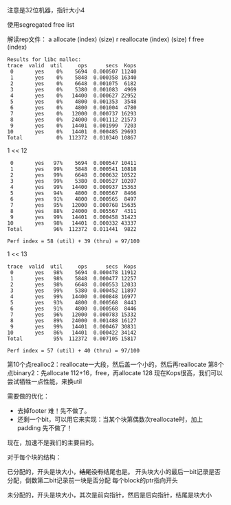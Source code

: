 注意是32位机器，指针大小4

使用segregated free list

解读rep文件：
a allocate (index) (size)
r reallocate (index) (size)
f free (index)

```
Results for libc malloc:
trace  valid  util     ops      secs  Kops
 0       yes    0%    5694  0.000507 11240
 1       yes    0%    5848  0.000358 16340
 2       yes    0%    6648  0.001075  6182
 3       yes    0%    5380  0.001083  4969
 4       yes    0%   14400  0.000627 22952
 5       yes    0%    4800  0.001353  3548
 6       yes    0%    4800  0.001004  4780
 7       yes    0%   12000  0.000737 16293
 8       yes    0%   24000  0.001112 21573
 9       yes    0%   14401  0.001999  7203
10       yes    0%   14401  0.000485 29693
Total           0%  112372  0.010340 10867
```

1 << 12
```
 0       yes   97%    5694  0.000547 10411
 1       yes   99%    5848  0.000541 10818
 2       yes   99%    6648  0.000632 10522
 3       yes   99%    5380  0.000527 10207
 4       yes   99%   14400  0.000937 15363
 5       yes   94%    4800  0.000567  8466
 6       yes   91%    4800  0.000565  8497
 7       yes   95%   12000  0.000768 15635
 8       yes   88%   24000  0.005567  4311
 9       yes   99%   14401  0.000458 31423
10       yes   98%   14401  0.000332 43337
Total          96%  112372  0.011441  9822

Perf index = 58 (util) + 39 (thru) = 97/100
```

1 << 13

```
trace  valid  util     ops      secs  Kops
 0       yes   98%    5694  0.000478 11912
 1       yes   98%    5848  0.000477 12257
 2       yes   98%    6648  0.000553 12033
 3       yes   99%    5380  0.000452 11897
 4       yes   99%   14400  0.000848 16977
 5       yes   93%    4800  0.000568  8443
 6       yes   91%    4800  0.000568  8446
 7       yes   96%   12000  0.000783 15332
 8       yes   89%   24000  0.001488 16127
 9       yes   99%   14401  0.000467 30831
10       yes   86%   14401  0.000422 34142
Total          95%  112372  0.007105 15817

Perf index = 57 (util) + 40 (thru) = 97/100
```

第10个点realloc2：reallocate一大段，然后盖一个小的，然后再reallocate
第8个点binary2：先allocate 112+16，free，再allocate 128
现在Kops很高，我们可以尝试牺牲一点性能，来换util

需要做的优化：

- 去掉footer  难！先不做了。
- 还剩一个bit，可以用它来实现：当某个块第偶数次reallocate时，加上padding  先不做了！

现在，加速不是我们的主要目的。

对于每个块的结构：

已分配的，开头是块大小，~~结尾没有~~结尾也是。
开头块大小的最后一bit记录是否分配，倒数第二bit记录前一块是否分配
每个block的ptr指向开头

未分配的，开头是块大小，其次是前向指针，然后是后向指针，结尾是块大小
